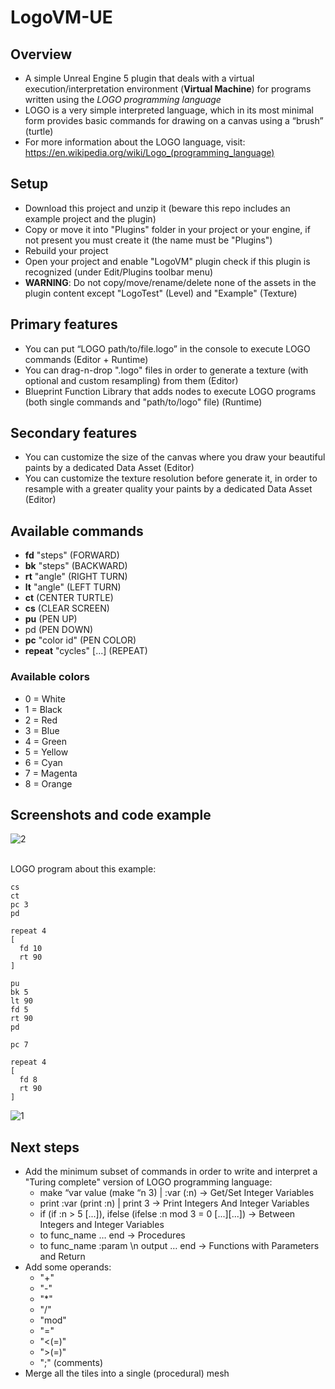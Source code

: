 # LogoVM-UE

## Overview
- A simple Unreal Engine 5 plugin that deals with a virtual execution/interpretation environment (<b>Virtual Machine</b>) for programs written using the <i>LOGO programming language</i> <br>
- LOGO is a very simple interpreted language, which in its most minimal form provides basic commands for drawing on a canvas using a “brush” (turtle) <br>
- For more information about the LOGO language, visit: https://en.wikipedia.org/wiki/Logo_(programming_language)

## Setup
- Download this project and unzip it (beware this repo includes an example project and the plugin)
- Copy or move it into "Plugins" folder in your project or your engine, if not present you must create it (the name must be "Plugins")
- Rebuild your project
- Open your project and enable "LogoVM" plugin check if this plugin is recognized (under Edit/Plugins toolbar menu)
- <b>WARNING</b>: Do not copy/move/rename/delete none of the assets in the plugin content except "LogoTest" (Level) and "Example" (Texture)

## Primary features
- You can put “LOGO path/to/file.logo” in the console to execute LOGO commands (Editor + Runtime)
- You can drag-n-drop ".logo" files in order to generate a texture (with optional and custom resampling) from them (Editor)
- Blueprint Function Library that adds nodes to execute LOGO programs (both single commands and "path/to/logo" file) (Runtime)

## Secondary features
- You can customize the size of the canvas where you draw your beautiful paints by a dedicated Data Asset (Editor)
- You can customize the texture resolution before generate it, in order to resample with a greater quality your paints by a dedicated Data Asset (Editor)

## Available commands
- <b>fd</b> "steps" (FORWARD)
- <b>bk</b> "steps" (BACKWARD)
- <b>rt</b> "angle" (RIGHT TURN)
- <b>lt</b> "angle" (LEFT TURN)
- <b>ct</b> (CENTER TURTLE)
- <b>cs</b> (CLEAR SCREEN)
- <b>pu</b> (PEN UP)
- pd</b> (PEN DOWN)
- <b>pc</b> "color id" (PEN COLOR)
- <b>repeat</b> "cycles" [...] (REPEAT)

### Available colors
- 0 = White
- 1 = Black
- 2 = Red
- 3 = Blue
- 4 = Green
- 5 = Yellow
- 6 = Cyan
- 7 = Magenta
- 8 = Orange

## Screenshots and code example
![2](https://github.com/user-attachments/assets/382fd359-90d8-4ffc-bf55-9e8b00e84a71)<br><br>

LOGO program about this example:

```
cs        
ct        
pc 3      
pd        

repeat 4 
[
  fd 10
  rt 90
]

pu 
bk 5
lt 90
fd 5
rt 90
pd      

pc 7

repeat 4 
[
  fd 8
  rt 90
]
```

![1](https://github.com/user-attachments/assets/b71ce2dd-2e25-4833-acf9-8d3fdde68e22)

## Next steps
- Add the minimum subset of commands in order to write and interpret a "Turing complete" version of LOGO programming language:
   - make “var value (make “n 3) | :var (:n) -> Get/Set Integer Variables
   - print :var (print :n) | print 3 -> Print Integers And Integer Variables
   - if (if :n > 5 [...]), ifelse (ifelse :n mod 3 = 0 [...][...]) -> Between Integers and Integer Variables
   - to func_name … end -> Procedures
   - to func_name :param \n output … end  -> Functions with Parameters and Return
- Add some operands:
   - "+"
   - "-"
   - "*"
   - "/"
   - "mod"
   - "="
   - "<(=)"
   - ">(=)"
   - ";" (comments) 
- Merge all the tiles into a single (procedural) mesh
